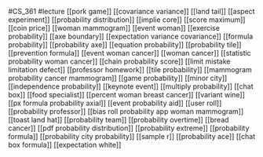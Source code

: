 #CS_361
#lecture
[[pork game]]
[[covariance variance]]
[[land tail]]
[[aspect experiment]]
[[probability distribution]]
[[implie core]]
[[score maximum]]
[[coin price]]
[[woman mammogram]]
[[event woman]]
[[exercise probability]]
[[axe boundary]]
[[expectation variance covariance]]
[[formula probability]]
[[probability axe]]
[[equation probability]]
[[probability tile]]
[[prevention formula]]
[[event woman cancer]]
[[woman cancer]]
[[statistic probability woman cancer]]
[[chain probability score]]
[[limit mistake limitation defect]]
[[professor homework]]
[[tile probability]]
[[mammogram probability cancer mammogram]]
[[game probability]]
[[minor city]]
[[independence probability]]
[[keynote event]]
[[multiply probability]]
[[chat box]]
[[food specialist]]
[[percent woman breast cancer]]
[[variant wine]]
[[px formula probability axial]]
[[event probability aid]]
[[user roll]]
[[probability professor]]
[[bias roll probability app woman mammogram]]
[[toast land hat]]
[[probability team]]
[[probability overtime]]
[[bread cancer]]
[[pdf probability distribution]]
[[probability extreme]]
[[probability formula]]
[[probability city probability]]
[[sample r]]
[[probability ace]]
[[chat box formula]]
[[expectation white]]
